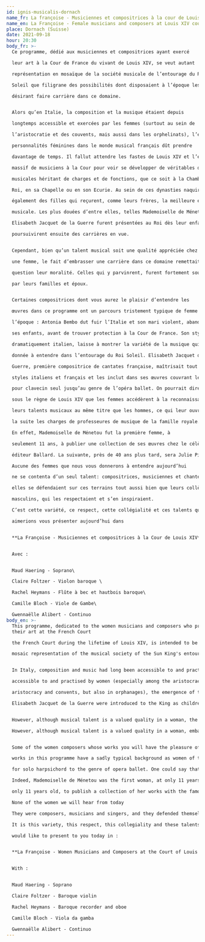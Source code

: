 ```yaml
---
id: ignis-musicalis-dornach
name_fr: La françoise - Musiciennes et compositrices à la cour de Louis XIV
name_en: La Françoise - Female musicians and composers at Louis XIV court
place: Dornach (Suisse)
date: 2021-09-18
hour: 20:30
body_fr: >-
  Ce programme, dédié aux musiciennes et compositrices ayant exercé

  leur art à la Cour de France du vivant de Louis XIV, se veut autant

  représentation en mosaïque de la société musicale de l’entourage du Roi

  Soleil que filigrane des possibilités dont disposaient à l’époque les femmes

  désirant faire carrière dans ce domaine.


  Alors qu’en Italie, la composition et la musique étaient depuis

  longtemps accessible et exercées par les femmes (surtout au sein de

  l’aristocratie et des couvents, mais aussi dans les orphelinats), l’émergence de

  personnalités féminines dans le monde musical français dût prendre

  davantage de temps. Il fallut attendre les fastes de Louis XIV et l’engagement

  massif de musiciens à la Cour pour voir se développer de véritables dynasties

  musicales héritant de charges et de fonctions, que ce soit à la Chambre du

  Roi, en sa Chapelle ou en son Ecurie. Au sein de ces dynasties naquirent

  également des filles qui reçurent, comme leurs frères, la meilleure éducation

  musicale. Les plus douées d’entre elles, telles Mademoiselle de Ménetou ou

  Elisabeth Jacquet de la Guerre furent présentées au Roi dès leur enfance et

  poursuivirent ensuite des carrières en vue.


  Cependant, bien qu’un talent musical soit une qualité appréciée chez

  une femme, le fait d’embrasser une carrière dans ce domaine remettait en

  question leur moralité. Celles qui y parvinrent, furent fortement soutenues

  par leurs familles et époux.


  Certaines compositrices dont vous aurez le plaisir d’entendre les

  œuvres dans ce programme ont un parcours tristement typique de femme de

  l’époque : Antonia Bembo dut fuir l’Italie et son mari violent, abandonner

  ses enfants, avant de trouver protection à la Cour de France. Son style, plus

  dramatiquement italien, laisse à montrer la variété de la musique qui était

  donnée à entendre dans l’entourage du Roi Soleil. Elisabeth Jacquet de la

  Guerre, première compositrice de cantates française, maîtrisait tout à fait les

  styles italiens et français et les inclut dans ses œuvres couvrant le répertoire

  pour clavecin seul jusqu’au genre de l’opéra ballet. On pourrait dire que c’est

  sous le règne de Louis XIV que les femmes accédèrent à la reconnaissance de

  leurs talents musicaux au même titre que les hommes, ce qui leur ouvrit par

  la suite les charges de professeures de musique de la famille royale.

  En effet, Mademoiselle de Ménetou fut la première femme, à

  seulement 11 ans, à publier une collection de ses œuvres chez le célèbre

  éditeur Ballard. La suivante, près de 40 ans plus tard, sera Julie Pinel.

  Aucune des femmes que nous vous donnerons à entendre aujourd’hui

  ne se contenta d’un seul talent: compositrices, musiciennes et chanteuses,

  elles se défendaient sur ces terrains tout aussi bien que leurs collègues

  masculins, qui les respectaient et s’en inspiraient.

  C’est cette variété, ce respect, cette collégialité et ces talents que nous

  aimerions vous présenter aujourd’hui dans


  **La Françoise - Musiciennes et compositrices à la Cour de Louis XIV**


  Avec : 


  Maud Haering - Soprano\

  Claire Foltzer - Violon baroque \

  Rachel Heymans - Flûte à bec et hautbois baroque\

  Camille Bloch - Viole de Gambe\

  Gwennaëlle Alibert - Continuo
body_en: >-
  This programme, dedicated to the women musicians and composers who practised
  their art at the French Court

  the French Court during the lifetime of Louis XIV, is intended to be both a

  mosaic representation of the musical society of the Sun King's entourage the Sun King's entourage as well as a watermark of the possibilities available to women at the time who wished to make a career in this field.


  In Italy, composition and music had long been accessible to and practised by women.

  accessible to and practised by women (especially among the aristocracy and

  aristocracy and convents, but also in orphanages), the emergence of the emergence of female personalities in the French musical world had to take the French musical world took more time. It was not until the splendour of Louis XIV and the massive involvement the massive involvement of musicians at Court to see the development of real musical dynasties dynasties inheriting positions and functions, whether in the King's Chamber the King's Chamber, his Chapel or his Stables. Within these dynasties were born daughters were also born who, like their brothers, received the best musical musical education. The most gifted of them, such as Mademoiselle de Ménetou or

  Elisabeth Jacquet de la Guerre were introduced to the King as children and went on to and went on to pursue prominent careers.


  However, although musical talent is a valued quality in a woman, the

  However, although musical talent is a valued quality in a woman, embarking on a career in this field called questioned their morality. Those who did, were strongly supported by their families by their families and husbands.


  Some of the women composers whose works you will have the pleasure of hearing in this

  works in this programme have a sadly typical background as women of the time: Antonia Bemann Antonia Bembo had to flee Italy and her violent husband, abandon her children Antonia Bembo had to flee Italy and her violent husband, and abandon her children, before finding protection at the French Court. Her style, more style, more dramatically Italian, allows us to see the variety of music that was heard in the entourage of the Sun King. Elisabeth Jacquet de la Guerre War, the first French composer of cantatas, mastered both Italian and French Italian and French styles and includes them in her works covering the repertoire for solo harpsichord

  for solo harpsichord to the genre of opera ballet. One could say that it was the reign of Louis XIV that women gained recognition for their musical their musical talents on an equal footing with men, which subsequently opened This opened up the possibility of being appointed as music teachers to the royal family.

  Indeed, Mademoiselle de Ménetou was the first woman, at only 11 years of age, to publish a collection

  only 11 years old, to publish a collection of her works with the famous publisher Ballard. The next, almost 40 years later, was Julie Pinel.

  None of the women we will hear from today

  They were composers, musicians and singers, and they defended themselves just as well as their male colleagues, who respected them and drew inspiration from them.

  It is this variety, this respect, this collegiality and these talents that we would like to present to you

  would like to present to you today in :


  **La Françoise - Women Musicians and Composers at the Court of Louis XIV**


  With : 


  Maud Haering - Soprano

  Claire Foltzer - Baroque violin

  Rachel Heymans - Baroque recorder and oboe

  Camille Bloch - Viola da gamba

  Gwennaëlle Alibert - Continuo
---
```

